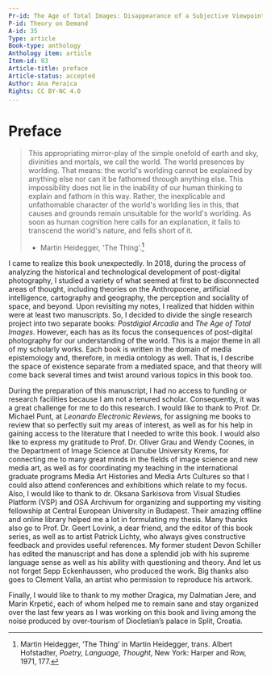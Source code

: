 ```yaml
---
Pr-id: The Age of Total Images: Disappearance of a Subjective Viewpoint in Post-digital Photography
P-id: Theory on Demand
A-id: 35
Type: article
Book-type: anthology
Anthology item: article
Item-id: 03
Article-title: preface
Article-status: accepted
Author: Ana Peraica
Rights: CC BY-NC 4.0
...
```



# Preface

> This appropriating mirror-play of the simple onefold of earth and
> sky, divinities and mortals, we call the world. The world presences by
> worlding. That means: the world's worlding cannot be explained by
> anything else nor can it be fathomed through anything else. This
> impossibility does not lie in the inability of our human thinking to
> explain and fathom in this way. Rather, the inexplicable and
> unfathomable character of the world's worlding lies in this, that
> causes and grounds remain unsuitable for the world's worlding. As soon
> as human cognition here calls for an explanation, it fails to
> transcend the world's nature, and fells short of it.
> - Martin Heidegger, 'The Thing'.[^pref_1]

I came to realize this book unexpectedly. In 2018, during the process of
analyzing the historical and technological development of post-digital
photography, I studied a variety of what seemed at first to be
disconnected areas of thought, including theories on the Anthropocene,
artificial intelligence, cartography and geography, the perception and
sociality of space, and beyond. Upon revisiting my notes, I realized
that hidden within were at least two manuscripts. So, I decided to
divide the single research project into two separate books: *Postdigial
Arcadia* and *The Age of Total Images*. However, each has as its focus
the consequences of post-digital photography for our understanding of
the world. This is a major theme in all of my scholarly works. Each book
is written in the domain of media epistemology and, therefore, in media
ontology as well. That is, I describe the space of existence separate
from a mediated space, and that theory will come back several times and
twist around various topics in this book too.

During the preparation of this manuscript, I had no access to funding or
research facilities because I am not a tenured scholar. Consequently, it
was a great challenge for me to do this research. I would like to thank
to Prof. Dr. Michael Punt, at *Leonardo Electronic Reviews*, for
assigning me books to review that so perfectly suit my areas of
interest, as well as for his help in gaining access to the literature
that I needed to write this book. I would also like to express my
gratitude to Prof. Dr. Oliver Grau and Wendy Coones, in the Department
of Image Science at Danube University Krems, for connecting me to many
great minds in the fields of image science and new media art, as well as
for coordinating my teaching in the international graduate programs
Media Art Histories and Media Arts Cultures so that I could also attend
conferences and exhibitions which relate to my focus. Also, I would like
to thank to dr. Oksana Sarkisova from Visual Studies Platform (VSP) and
OSA Archivum for organizing and supporting my visiting fellowship at
Central European University in Budapest. Their amazing offline and
online library helped me a lot in formulating my thesis. Many thanks
also go to Prof. Dr. Geert Lovink, a dear friend, and the editor of this
book series, as well as to artist Patrick Lichty, who always gives
constructive feedback and provides useful references. My former student
Devon Schiller has edited the manuscript and has done a splendid job
with his supreme language sense as well as his ability with questioning
and theory. And let us not forget Sepp Eckenhaussen, who produced the
work. Big thanks also goes to Clement Valla, an artist who permission to
reproduce his artwork.

Finally, I would like to thank to my mother Dragica, my Dalmatian Jere,
and Marin Krpetić, each of whom helped me to remain sane and stay
organized over the last few years as I was working on this book and
living among the noise produced by over-tourism of Diocletian’s palace
in Split, Croatia.

[^pref_1]: Martin Heidegger, ‘The Thing’ in Martin Heidegger, trans. Albert
    Hofstadter, *Poetry, Language, Thought*, New York: Harper and Row,
    1971, 177.
